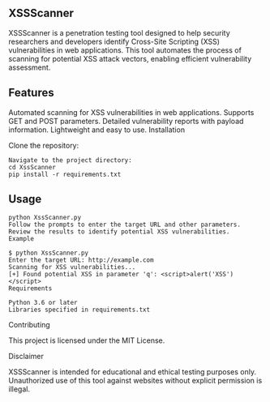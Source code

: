 ## XSSScanner

XSSScanner is a penetration testing tool designed to help security researchers and developers identify Cross-Site Scripting (XSS) vulnerabilities in web applications. This tool automates the process of scanning for potential XSS attack vectors, enabling efficient vulnerability assessment.

## Features

Automated scanning for XSS vulnerabilities in web applications.
Supports GET and POST parameters.
Detailed vulnerability reports with payload information.
Lightweight and easy to use.
Installation

Clone the repository:
```git clone https://github.com/kingD2020/XssScanner.git
Navigate to the project directory:
cd XssScanner
pip install -r requirements.txt
```

## Usage

```Run the script:
python XssScanner.py
Follow the prompts to enter the target URL and other parameters.
Review the results to identify potential XSS vulnerabilities.
Example

$ python XssScanner.py
Enter the target URL: http://example.com
Scanning for XSS vulnerabilities...
[+] Found potential XSS in parameter 'q': <script>alert('XSS')</script>
Requirements

Python 3.6 or later
Libraries specified in requirements.txt
```
Contributing


This project is licensed under the MIT License.

Disclaimer

XSSScanner is intended for educational and ethical testing purposes only. Unauthorized use of this tool against websites without explicit permission is illegal.
